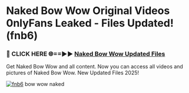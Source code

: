 # Naked Bow Wow Original Videos 0nlyFans Leaked - Files Updated! (fnb6)

<h3>🔴 CLICK HERE 🌐==►► <a href="https://tinyurl.com/yckcrads" rel="nofollow">Naked Bow Wow Updated Files</a></h3>

Get Naked Bow Wow and all content. Now you can access all videos and pictures of Naked Bow Wow. New Updated Files 2025!

[![fnb6](https://i.imgur.com/hpKpOFt.gif)](https://tinyurl.com/yckcrads)
bow wow naked